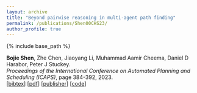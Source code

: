 ```yaml
---
layout: archive
title: "Beyond pairwise reasoning in multi-agent path finding"
permalink: /publications/Shen00CHS23/
author_profile: true
---
```


{% include base_path %}

**Bojie Shen**, Zhe Chen, Jiaoyang Li, Muhammad Aamir Cheema, Daniel D Harabor, Peter J Stuckey.                
<i>Proceedings of the International Conference on Automated Planning and Scheduling (ICAPS)</i>, page 384-392, 2023.             
[<a href="javascript:void(0)" onclick="(function(target, id) { if ($('#' + id).css('display') == 'block') { $('#' + id).hide('fast'); $(target).text('bibtex') } else { $('#' + id).show('fast'); $(target).text('bibtex▲') } })(this, 'bibtex-Shen00CHS23');">bibtex</a>]
[[pdf](https://bshen95.github.io/bojieshen.me/files/Shen00CHS23.pdf)]
[[publisher](https://ojs.aaai.org/index.php/ICAPS/article/view/27217)]
[[code](https://github.com/bshen95/CBSH2-RTC-CHBP)]
<div id="bibtex-Shen00CHS23" style="display:none">
<pre>@inproceedings{DBLP:conf/aips/Shen00CHS23,
  author       = {Bojie Shen and
                  Zhe Chen and
                  Jiaoyang Li and
                  Muhammad Aamir Cheema and
                  Daniel Damir Harabor and
                  Peter J. Stuckey},
  editor       = {Sven Koenig and
                  Roni Stern and
                  Mauro Vallati},
  title        = {Beyond Pairwise Reasoning in Multi-Agent Path Finding},
  booktitle    = {Proceedings of the Thirty-Third International Conference on Automated
                  Planning and Scheduling, Prague, Czech Republic, July 8-13, 2023},
  pages        = {384--392},
  publisher    = {AAAI Press},
  year         = {2023},
  url          = {https://doi.org/10.1609/icaps.v33i1.27217},
  doi          = {10.1609/ICAPS.V33I1.27217},
  timestamp    = {Mon, 03 Jun 2024 16:37:45 +0200},
  biburl       = {https://dblp.org/rec/conf/aips/Shen00CHS23.bib},
  bibsource    = {dblp computer science bibliography, https://dblp.org}
}
</pre></div> 

